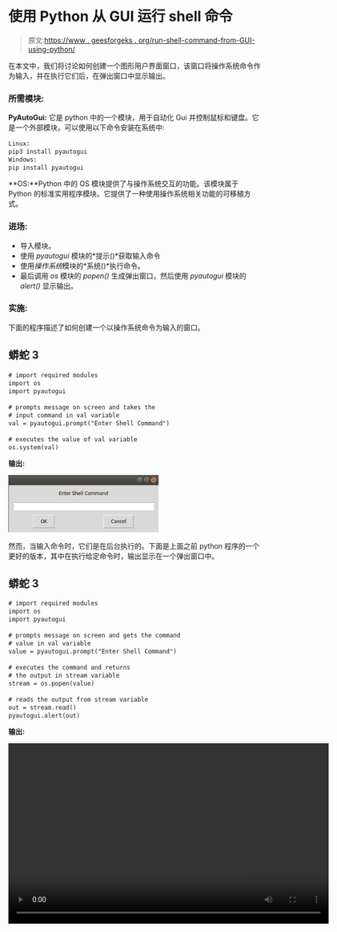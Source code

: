 # 使用 Python 从 GUI 运行 shell 命令

> 原文:[https://www . geesforgeks . org/run-shell-command-from-GUI-using-python/](https://www.geeksforgeeks.org/run-shell-command-from-gui-using-python/)

在本文中，我们将讨论如何创建一个图形用户界面窗口，该窗口将操作系统命令作为输入，并在执行它们后，在弹出窗口中显示输出。

### **所需模块:**

**PyAutoGui:** 它是 python 中的一个模块，用于自动化 Gui 并控制鼠标和键盘。它是一个外部模块，可以使用以下命令安装在系统中:

```
Linux:
pip3 install pyautogui
Windows:
pip install pyautogui
```

**OS:**Python 中的 OS 模块提供了与操作系统交互的功能。该模块属于 Python 的标准实用程序模块。它提供了一种使用操作系统相关功能的可移植方式。

### **进场:**

*   导入模块。
*   使用 *pyautogui* 模块的*提示()*获取输入命令
*   使用*操作系统*模块的*系统()*执行命令。
*   最后调用 *os* 模块的 *popen()* 生成弹出窗口，然后使用 *pyautogui* 模块的 *alert()* 显示输出。

### **实施:**

下面的程序描述了如何创建一个以操作系统命令为输入的窗口。

## 蟒蛇 3

```
# import required modules
import os
import pyautogui

# prompts message on screen and takes the
# input command in val variable
val = pyautogui.prompt("Enter Shell Command")

# executes the value of val variable
os.system(val)
```

**输出:**

![](img/9ca967fb4ac9c980a4576de125c1c428.png)

然而，当输入命令时，它们是在后台执行的。下面是上面之前 python 程序的一个更好的版本，其中在执行给定命令时，输出显示在一个弹出窗口中。

## 蟒蛇 3

```
# import required modules
import os
import pyautogui

# prompts message on screen and gets the command
# value in val variable
value = pyautogui.prompt("Enter Shell Command")

# executes the command and returns
# the output in stream variable
stream = os.popen(value)

# reads the output from stream variable
out = stream.read()
pyautogui.alert(out)
```

**输出:**

<video class="wp-video-shortcode" id="video-534850-1" width="640" height="360" preload="metadata" controls=""><source type="video/mp4" src="https://media.geeksforgeeks.org/wp-content/uploads/20201231105405/test.mp4?_=1">[https://media.geeksforgeeks.org/wp-content/uploads/20201231105405/test.mp4](https://media.geeksforgeeks.org/wp-content/uploads/20201231105405/test.mp4)</video>